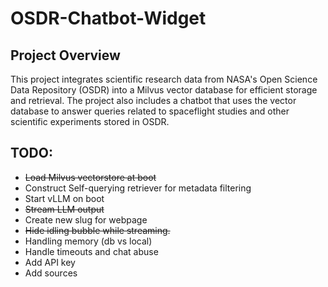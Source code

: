 # OSDR-Chatbot-Widget

## Project Overview
This project integrates scientific research data from NASA's Open Science Data Repository (OSDR) into a Milvus vector database for efficient storage and retrieval. The project also includes a chatbot that uses the vector database to answer queries related to spaceflight studies and other scientific experiments stored in OSDR.

## TODO:
* <s>Load Milvus vectorstore at boot</s>
* Construct Self-querying retriever for metadata filtering
* Start vLLM on boot
* <s>Stream LLM output</s>
* Create new slug for webpage
* <s>Hide idling bubble while streaming.</s>
* Handling memory (db vs local)
* Handle timeouts and chat abuse
* Add API key
* Add sources
